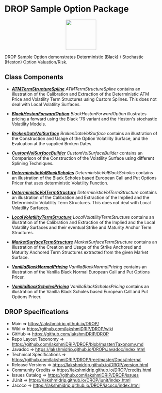 # DROP Sample Option Package

<p align="center"><img src="https://github.com/lakshmiDRIP/DROP/blob/master/DRIP_Logo.gif?raw=true" width="100"></p>

DROP Sample Option demonstrates Deterministic (Black) / Stochastic (Heston) Option Valuation/Risk.


## Class Components

 * [***ATMTermStructureSpline***](https://github.com/lakshmiDRIP/DROP/tree/master/src/main/java/org/drip/sample/option/ATMTermStructureSpline.java)
 <i>ATMTermStructureSpline</i> contains an illustration of the Calibration and Extraction of the Deterministic ATM Price and Volatility Term Structures using Custom Splines. This does not deal with Local Volatility Surfaces.

 * [***BlackHestonForwardOption***](https://github.com/lakshmiDRIP/DROP/tree/master/src/main/java/org/drip/sample/option/BlackHestonForwardOption.java)
 <i>BlackHestonForwardOption</i> illustrates pricing a forward using the Black '76 variant and the Heston's stochastic Volatility Models.

 * [***BrokenDateVolSurface***](https://github.com/lakshmiDRIP/DROP/tree/master/src/main/java/org/drip/sample/option/BrokenDateVolSurface.java)
 <i>BrokenDateVolSurface</i> contains an illustration of the Construction and Usage of the Option Volatility Surface, and the Evaluation at the supplied Broken Dates.

 * [***CustomVolSurfaceBuilder***](https://github.com/lakshmiDRIP/DROP/tree/master/src/main/java/org/drip/sample/option/CustomVolSurfaceBuilder.java)
 <i>CustomVolSurfaceBuilder</i> contains an Comparison of the Construction of the Volatility Surface using different Splining Techniques.

 * [***DeterministicVolBlackScholes***](https://github.com/lakshmiDRIP/DROP/tree/master/src/main/java/org/drip/sample/option/DeterministicVolBlackScholes.java)
 <i>DeterministicVolBlackScholes</i> contains an illustration of the Black Scholes based European Call and Put Options Pricer that uses deterministic Volatility Function.

 * [***DeterministicVolTermStructure***](https://github.com/lakshmiDRIP/DROP/tree/master/src/main/java/org/drip/sample/option/DeterministicVolTermStructure.java)
 <i>DeterministicVolTermStructure</i> contains an illustration of the Calibration and Extraction of the Implied and the Deterministic Volatility Term Structures. This does not deal with Local Volatility Surfaces.

 * [***LocalVolatilityTermStructure***](https://github.com/lakshmiDRIP/DROP/tree/master/src/main/java/org/drip/sample/option/LocalVolatilityTermStructure.java)
 <i>LocalVolatilityTermStructure</i> contains an illustration of the Calibration and Extraction of the Implied and the Local Volatility Surfaces and their eventual Strike and Maturity Anchor Term Structures.

 * [***MarketSurfaceTermStructure***](https://github.com/lakshmiDRIP/DROP/tree/master/src/main/java/org/drip/sample/option/MarketSurfaceTermStructure.java)
 <i>MarketSurfaceTermStructure</i> contains an illustration of the Creation and Usage of the Strike Anchored and Maturity Anchored Term Structures extracted from the given Market Surface.

 * [***VanillaBlackNormalPricing***](https://github.com/lakshmiDRIP/DROP/tree/master/src/main/java/org/drip/sample/option/VanillaBlackNormalPricing.java)
 <i>VanillaBlackNormalPricing</i> contains an illustration of the Vanilla Black Normal European Call and Put Options Pricer.

 * [***VanillaBlackScholesPricing***](https://github.com/lakshmiDRIP/DROP/tree/master/src/main/java/org/drip/sample/option/VanillaBlackScholesPricing.java)
 <i>VanillaBlackScholesPricing</i> contains an illustration of the Vanilla Black Scholes based European Call and Put Options Pricer.


## DROP Specifications

 * Main                     => https://lakshmidrip.github.io/DROP/
 * Wiki                     => https://github.com/lakshmiDRIP/DROP/wiki
 * GitHub                   => https://github.com/lakshmiDRIP/DROP
 * Repo Layout Taxonomy     => https://github.com/lakshmiDRIP/DROP/blob/master/Taxonomy.md
 * Javadoc                  => https://lakshmidrip.github.io/DROP/Javadoc/index.html
 * Technical Specifications => https://github.com/lakshmiDRIP/DROP/tree/master/Docs/Internal
 * Release Versions         => https://lakshmidrip.github.io/DROP/version.html
 * Community Credits        => https://lakshmidrip.github.io/DROP/credits.html
 * Issues Catalog           => https://github.com/lakshmiDRIP/DROP/issues
 * JUnit                    => https://lakshmidrip.github.io/DROP/junit/index.html
 * Jacoco                   => https://lakshmidrip.github.io/DROP/jacoco/index.html
